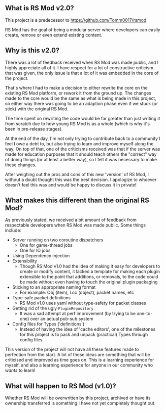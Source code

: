 ## What is RS Mod v2.0?
This project is a predecessor to https://github.com/Tomm0017/rsmod

RS Mod has the goal of being a modular server where developers can easily
create, remove or even extend existing content.

## Why is this v2.0?
There was a lot of feedback received when RS Mod was made public, and I highly 
appreciate all of it. I have respect for a lot of constructive criticism that
was given, the only issue is that a lot of it was embedded in the core of the 
project. 

That's where I had to make a decision to either rewrite the core on the existing
RS Mod platform, or rework it from the ground up. The changes made to the core 
would be the same as what is being made in this project, so either way there 
was going to be an adaption phase even if we stuck (or stick) with the original
RS Mod.

The time spent on rewriting the code would be far greater than just writing it
from scratch due to how young RS Mod is as a whole (which is why it's been in
pre-release stages).

At the end of the day, I'm not only trying to contribute back to a community I 
feel I owe a debt to, but also trying to learn and improve myself along the way.
On top of that, one of the criticisms received was that if the server was made
for education purposes that it should teach others the "correct" way of doing 
things (or at least a better way), so I felt it was necessary to make these 
changes.

After weighing out the pros and cons of this new 'version' of RS Mod, I without
a doubt thought this was the best decision. I apologize to whoever doesn't feel 
this was and would be happy to discuss it in private!

## What makes this different than the original RS Mod?
As previously stated, we received a bit amount of feedback from respectable 
developers when RS Mod was made public. Some things include:
- Server running on two coroutine dispatchers
    - One for game-thread jobs
    - One for IO jobs
- Using Dependency Injection
- Extensibility
    - Though RS Mod v1.0 had the idea of making it easy for developers to 
    create or modify content, it lacked a template for making each plugin
    extensible to the point that additions, or removals, to the code could
    be made without even having to touch the original plugin packaging
- Sticking to an appropriate naming format
    - For example: Obj (item), Loc (object), packet names, etc
- Type-safe packet definitions
    - RS Mod v1.0 uses yaml without type-safety for packet classes
- Getting rid of the ugly `PluginRepository` 
    - It was a sad attempt at perf improvement (by trying to be one-to-one)
    over an actual pub-sub system
- Config files for Types ('definitions')
    - Instead of having the idea of 'cache editors', one of the milestones
    for this project is to pack and unpack (practical) Types through config
    files

This version of the project will not have all these features made to perfection 
from the start. A lot of these ideas are something that will be criticised and
improved as time goes on. This is a learning experience for myself, and also
a learning experience for anyone in our community who *wants* to learn! 

## What will happen to RS Mod (v1.0)?
Whether RS Mod will be overwritten by this project, archived or have its ownership 
transferred is something I have not yet completely thought out.